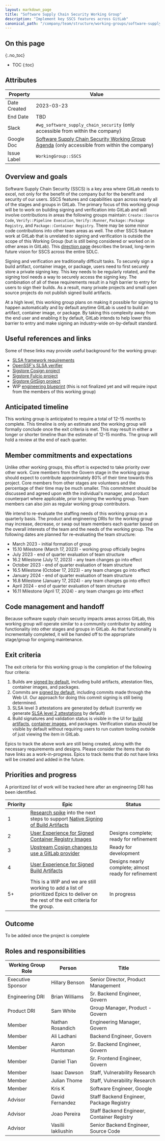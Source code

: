 ```yaml
---
layout: markdown_page
title: "Software Supply Chain Security Working Group"
description: "Implement key SSCS features across GitLab"
canonical_path: "/company/team/structure/working-groups/software-supply-chain-security/"
---
```


## On this page
{:.no_toc}

- TOC
{:toc}

## Attributes

| Property        | Value           |
|-----------------|-----------------|
| Date Created    | 2023-03-23      |
| End Date        | TBD             |
| Slack           | `#wg_software_supply_chain_security` (only accessible from within the company) |
| Google Doc      | [Software Supply Chain Security Working Group Agenda](https://docs.google.com/document/d/1MEMPo1zxRrVr7yliOq1HMRJuaOZEgYvmFSIPBIXpu3A) (only accessible from within the company) |
| Issue Label     | `WorkingGroup::SSCS` |

## Overview and goals

Software Supply Chain Security (SSCS) is a key area where GitLab needs to excel, not only for the benefit of the company but for the benefit and security of our users.  SSCS features and capabilities span across nearly all of the stages and groups in GitLab.  The primary focus of this working group will be to work on building signing and verification into GitLab and will involve contributions in areas the following groups maintain: `Create::Source Code`, `Verify::Pipeline Execution`, `Verify::Runner`, `Package::Package Registry`, and `Package::Container Registry`.  There may be some minor code contributions into other team areas as well.  The other SSCS feature work at GitLab that is unrelated to signing and verification is outside the scope of this Working Group (but is still being considered or worked on in other areas in GitLab).  This [direction page](https://about.gitlab.com/direction/supply-chain) describes the broad, long-term future vision for SSCS across the entire SDLC.

Signing and verification are traditionally difficult tasks. To securely sign a build artifact, container image, or package, users need to first securely store a private signing key. This key needs to be regularly rotated, and the signing tool needs a way to securely access the signing key. The combination of all of these requirements result in a high barrier to entry for users to sign their builds. As a result, many private projects and small open source projects do not publish signed build artifacts.

At a high level, this working group plans on making it possible for signing to happen automatically and by default anytime GitLab is used to build an artifact, container image, or package. By taking this complexity away from the end user and enabling it by default, GitLab intends to help lower this barrier to entry and make signing an industry-wide on-by-default standard.

## Useful references and links

Some of these links may provide useful background for the working group:
- [SLSA framework requirements](https://slsa.dev/spec/v0.1/requirements)
- [OpenSSF's SLSA verifier](https://github.com/slsa-framework/slsa-verifier)
- [Sigstore Cosign project](https://github.com/sigstore/cosign)
- [Sigstore Fulcio project](https://github.com/sigstore/fulcio)
- [Sigstore GitSign project](https://github.com/sigstore/gitsign)
- WIP [engineering blueprint](https://gitlab.com/gitlab-org/gitlab/-/merge_requests/113157/diffs) (this is not finalized yet and will require input from the members of this working group)

## Anticipated timeline

This working group is anticipated to require a total of 12-15 months to complete. This timeline is only an estimate and the working group will formally conclude once the exit criteria is met. This may result in either a longer or shorter timeline than the estimate of 12-15 months. The group will hold a review at the end of each quarter.

## Member commitments and expectations

Unlike other working groups, this effort is expected to take priority over other work. Core members from the Govern stage in the working group should expect to contribute approximately 80% of their time towards this project. Core members from other stages are volunteers and the percentage of their time may be much smaller. This commitment should be discussed and agreed upon with the individual's manager, and product counterpart where applicable, prior to joining the working group. Team members can also join as regular working group contributors.

We intend to re-evaluate the staffing needs of this working group on a quarterly basis. The product and engineering DRIs for the working group may increase, decrease, or swap out team members each quarter based on the overall interests of the team and the needs of the working group. The following dates are planned for re-evaluating the team structure:

- March 2023 - initial formation of group
- 15.10 Milestone (March 17, 2023) - working group officially begins
- July 2023 - end of quarter evaluation of team structure
- 16.2 Milestone (July 17, 2023) - any team changes go into effect
- October 2023 - end of quarter evaluation of team structure
- 16.5 Milestone (October 17, 2023) - any team changes go into effect
- January 2024 - end of quarter evaluation of team structure
- 16.8 Milestone (January 17, 2024) - any team changes go into effect
- April 2024 - end of quarter evaluation of team structure
- 16.11 Milestone (April 17, 2024) - any team changes go into effect

## Code management and handoff

Because software supply chain security impacts areas across GitLab, this working group will operate similar to a community contributor by adding functionality into other stages and groups in GitLab. As that functionality is incrementally completed, it will be handed off to the appropriate stage/group for ongoing maintenance.

## Exit criteria

The exit criteria for this working group is the completion of the following four criteria:
 1. Builds are [signed by default](https://gitlab.com/groups/gitlab-org/-/epics/9212), including build artifacts, attestation files, container images, and packages.
 1. Commits are [signed by default](https://gitlab.com/gitlab-org/gitlab/-/issues/364428), including commits made through the Web UI. Our approach for doing this commit signing is still being determined.
 1. SLSA level 3 attestations are generated by default (currently we generate [SLSA level 2 attestations](https://docs.gitlab.com/ee/ci/runners/configure_runners.html#artifact-attestation) by default)
 1. Build signatures and validation status is visible in the UI for [build artifacts](https://gitlab.com/groups/gitlab-org/-/epics/8839), [container images](https://gitlab.com/groups/gitlab-org/-/epics/7856), and packages.  Verification status should be visible by default without requiring users to run custom tooling outside of just viewing the item in GitLab.

Epics to track the above work are still being created, along with the necessary requirements and designs.  Please consider the items that do have links as a work-in-progress.  Epics to track items that do not have links will be created and added in the future.

## Priorities and progress

A prioritized list of work will be tracked here after an engineering DRI has been identified.

| Priority | Epic  | Status |
| -------- | ----- | ------ |
| 1        | [Research spike](https://gitlab.com/gitlab-org/gitlab/-/issues/396632) into the next steps to support [Native Signing of Build Artifacts](https://gitlab.com/groups/gitlab-org/-/epics/9212) | |
| 2        | [User Experience for Signed Container Registry Images](https://gitlab.com/groups/gitlab-org/-/epics/7856)   | Designs complete; ready for refinement |
| 3        | [Upstream Cosign changes to use a GitLab provider](https://gitlab.com/gitlab-org/gitlab/-/issues/388515) | Ready for development |
| 4        | [User Experience for Signed Build Artifacts](https://gitlab.com/groups/gitlab-org/-/epics/8839)   | Designs nearly complete; almost ready for refinement |
| 5+       | This is a WIP and we are still working to add a list of prioritized Epics to deliver on the rest of the exit criteria for the group. | In progress |

## Outcome

To be added once the project is complete

## Roles and responsibilities

| Working Group Role | Person             | Title                                           |
|--------------------|--------------------|-------------------------------------------------|
| Executive Sponsor  | Hillary Benson     | Senior Director, Product Management             |
| Engineering DRI    | Brian Williams     | Sr. Backend Engineer, Govern                    |
| Product DRI        | Sam White          | Group Manager, Product - Govern                 |
| Member             | Nathan Rosandich   | Engineering Manager, Govern                     |
| Member             | Ali Ladhani        | Backend Engineer, Govern                        |
| Member             | Aaron Huntsman     | Sr. Backend Engineer, Govern                    |
| Member             | Daniel Tian        | Sr. Frontend Engineer, Govern                   |
| Member             | Isaac Dawson       | Staff, Vulnerability Research                   |
| Member             | Julian Thome       | Staff, Vulnerability Research                   |
| Member             | Kris K             | Software Engineer, Google                       |
| Advisor            | David Fernandez    | Staff Backend Engineer, Package Registry        |
| Advisor            | Joao Pereira       | Staff Backend Engineer, Container Registry      |
| Advisor            | Vasilii Iakliushin | Senior Backend Engineer, Source Code            |
